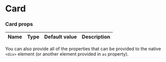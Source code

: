 # Card

### Card props

| Name    | Type                                    | Default value | Description                                                                       |
| ------- | --------------------------------------- | ------------- | --------------------------------------------------------------------------------- |


You can also provide all of the properties that can be provided to the native `<div>` element (or another element provided in `as` property).
